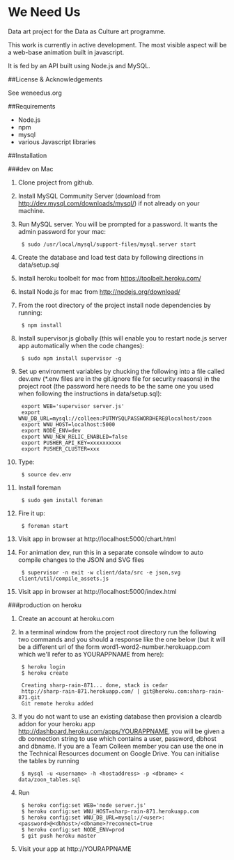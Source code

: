 # We Need Us


Data art project for the Data as Culture art programme.

This work is currently in active development. The most visible aspect will be a web-base animation built in javascript.

It is fed by an API built using Node.js and MySQL.

##License & Acknowledgements

See weneedus.org

##Requirements

* Node.js
* npm
* mysql
* various Javascript libraries

##Installation 

###dev on Mac
1. Clone project from github.

1. Install MySQL Community Server (download from http://dev.mysql.com/downloads/mysql/) if not already on your machine.

1. Run MySQL server. You will be prompted for a password. It wants the admin password for your mac:

        $ sudo /usr/local/mysql/support-files/mysql.server start


1. Create the database and load test data by following directions in data/setup.sql

1. Install heroku toolbelt for mac from https://toolbelt.heroku.com/

1. Install Node.js for mac from http://nodejs.org/download/

1. From the root directory of the project install node dependencies by running:

        $ npm install

1. Install supervisor.js globally (this will enable you to restart node.js server app automatically when the code changes):

        $ sudo npm install supervisor -g

1. Set up environment variables by chucking the following into a file called dev.env (*.env files are in the git.ignore file for security reasons) in the project root (the password here needs to be the same one you used when following the instructions in data/setup.sql):

        export WEB='supervisor server.js'
        export WNU_DB_URL=mysql://colleen:PUTMYSQLPASSWORDHERE@localhost/zoon
        export WNU_HOST=localhost:5000
        export NODE_ENV=dev
        export WNU_NEW_RELIC_ENABLED=false
        export PUSHER_API_KEY=xxxxxxxxxx
        export PUSHER_CLUSTER=xxx

1. Type:

        $ source dev.env

1. Install foreman

        $ sudo gem install foreman

1. Fire it up:

        $ foreman start

1. Visit app in browser at http://localhost:5000/chart.html

1. For animation dev, run this in a separate console window to auto compile changes to the JSON and SVG files

        $ supervisor -n exit -w client/data/src -e json,svg client/util/compile_assets.js

1. Visit app in browser at http://localhost:5000/index.html

###production on heroku
1. Create an account at heroku.com
1. In a terminal window from the project root directory run the following two commands and you should a response like the one below (but it will be a different url of the form word1-word2-number.herokuapp.com which we'll refer to as YOURAPPNAME from here):

        $ heroku login
        $ heroku create

        Creating sharp-rain-871... done, stack is cedar
        http://sharp-rain-871.herokuapp.com/ | git@heroku.com:sharp-rain-871.git
        Git remote heroku added			

1. If you do not want to use an existing database then provision a cleardb addon for your heroku app http://dashboard.heroku.com/apps/YOURAPPNAME, you will be given a db connection string to use which contains a user, password, dbhost and dbname. If you are a Team Colleen member you can use the one in the Technical Resources document on Google Drive. You can initialise the tables by running

        $ mysql -u <username> -h <hostaddress> -p <dbname> < data/zoon_tables.sql

1. Run

        $ heroku config:set WEB='node server.js'
        $ heroku config:set WNU_HOST=sharp-rain-871.herokuapp.com
        $ heroku config:set WNU_DB_URL=mysql://<user>:<password>@<dbhost>/<dbname>?reconnect=true
        $ heroku config:set NODE_ENV=prod
        $ git push heroku master

1. Visit your app at http://YOURAPPNAME
